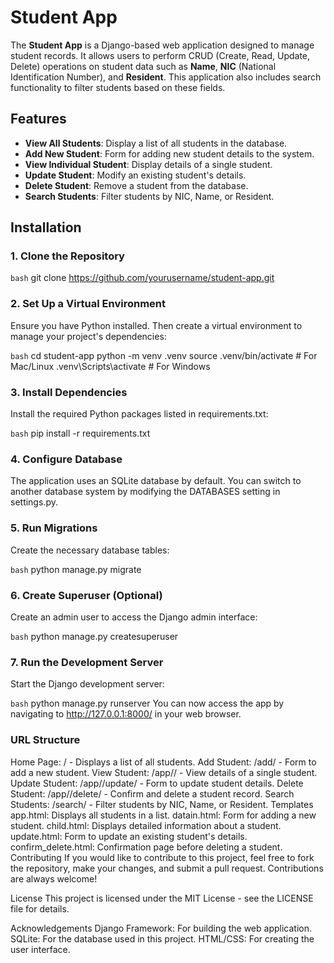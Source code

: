 # Student App

The **Student App** is a Django-based web application designed to manage student records. It allows users to perform CRUD (Create, Read, Update, Delete) operations on student data such as **Name**, **NIC** (National Identification Number), and **Resident**. This application also includes search functionality to filter students based on these fields.

## Features

- **View All Students**: Display a list of all students in the database.
- **Add New Student**: Form for adding new student details to the system.
- **View Individual Student**: Display details of a single student.
- **Update Student**: Modify an existing student's details.
- **Delete Student**: Remove a student from the database.
- **Search Students**: Filter students by NIC, Name, or Resident.

## Installation

### 1. Clone the Repository

```bash```
git clone https://github.com/yourusername/student-app.git

### 2. Set Up a Virtual Environment
Ensure you have Python installed. Then create a virtual environment to manage your project's dependencies:

```bash```
cd student-app
python -m venv .venv
source .venv/bin/activate  # For Mac/Linux
.venv\Scripts\activate  # For Windows

### 3. Install Dependencies
Install the required Python packages listed in requirements.txt:

```bash```
pip install -r requirements.txt

### 4. Configure Database
The application uses an SQLite database by default. You can switch to another database system by modifying the DATABASES setting in settings.py.

### 5. Run Migrations
Create the necessary database tables:

```bash```
python manage.py migrate

### 6. Create Superuser (Optional)
Create an admin user to access the Django admin interface:

```bash```
python manage.py createsuperuser

### 7. Run the Development Server
Start the Django development server:

```bash```
python manage.py runserver
You can now access the app by navigating to http://127.0.0.1:8000/ in your web browser.

### URL Structure
Home Page: / - Displays a list of all students.
Add Student: /add/ - Form to add a new student.
View Student: /app/<nic>/ - View details of a single student.
Update Student: /app/<nic>/update/ - Form to update student details.
Delete Student: /app/<nic>/delete/ - Confirm and delete a student record.
Search Students: /search/ - Filter students by NIC, Name, or Resident.
Templates
app.html: Displays all students in a list.
datain.html: Form for adding a new student.
child.html: Displays detailed information about a student.
update.html: Form to update an existing student's details.
confirm_delete.html: Confirmation page before deleting a student.
Contributing
If you would like to contribute to this project, feel free to fork the repository, make your changes, and submit a pull request. Contributions are always welcome!

License
This project is licensed under the MIT License - see the LICENSE file for details.

Acknowledgements
Django Framework: For building the web application.
SQLite: For the database used in this project.
HTML/CSS: For creating the user interface.
